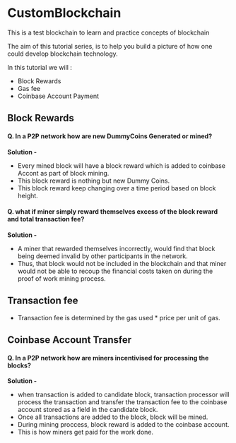 
# CustomBlockchain

This is a test blockchain to learn and practice concepts of blockchain

The aim of this tutorial series, is to help you build a picture of how one could develop blockchain technology.

In this tutorial we will :

- Block Rewards
- Gas fee
- Coinbase Account Payment

  
## Block Rewards

#### Q. In a P2P network how are new DummyCoins Generated or mined?
**Solution -** 
 - Every mined block will have a block reward which is added to coinbase Accont as part of block mining.
 - This block reward is nothing but new Dummy Coins.
 - This block reward keep changing over a time period based on block height.


#### Q. what if miner simply reward themselves excess of the block reward and total transaction fee?
**Solution -** 
 - A miner that rewarded themselves incorrectly, would find that block being deemed invalid by other participants in the network.
 - Thus, that block would not be included in the blockchain and that miner would not be able to recoup the financial costs taken on during the proof of work mining process.


## Transaction fee
- Transaction fee is determined by the gas used * price per unit of gas.


## Coinbase Account Transfer

#### Q. In a P2P network how are miners incentivised for processing the blocks?
**Solution -** 
 - when transaction is added to candidate block, transaction processor will process the transaction and transfer the transaction fee to the coinbase account stored as a field in the candidate block.
 - Once all transactions are added to the block, block will be mined. 
 - During mining proccess, block reward is added to the coinbase account. 
- This is how miners get paid for the work done.
